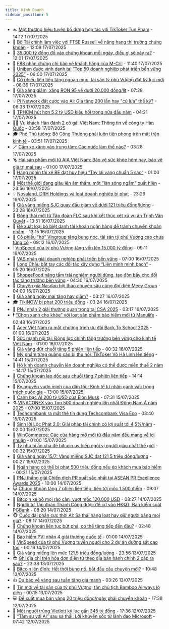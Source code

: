 ```yaml
---
title: Kinh Doanh
sidebar_position: 5
---
```


<!-- dantri-kinh-doanh:START -->
- 🏊 [Một thương hiệu tuyên bố dừng hợp tác với TikToker Tun Phạm](https://dantri.com.vn/kinh-doanh/mot-thuong-hieu-tuyen-bo-dung-hop-tac-voi-tiktoker-tun-pham-20250717195626314.htm) - 14:12 17/07/2025
- 🦆 [Bộ Tài chính làm việc với FTSE Russell về nâng hạng thị trường chứng khoán](https://dantri.com.vn/kinh-doanh/bo-tai-chinh-lam-viec-voi-ftse-russell-ve-nang-hang-thi-truong-chung-khoan-20250717185321804.htm) - 12:09 17/07/2025
- 🦄 [35.000 tỷ đồng đổ vào chứng khoán mỗi ngày, điều gì sẽ xảy ra?](https://dantri.com.vn/kinh-doanh/35000-ty-dong-do-vao-chung-khoan-moi-ngay-dieu-gi-se-xay-ra-20250717153501859.htm) - 12:01 17/07/2025
- 🌝 [F88 nhận chứng chỉ bảo vệ khách hàng của M-Cril](https://dantri.com.vn/kinh-doanh/f88-nhan-chung-chi-bao-ve-khach-hang-cua-m-cril-20250717181701388.htm) - 11:40 17/07/2025
- 💃 [Uniben được vinh danh tại “Top 50 doanh nghiệp phát triển bền vững 2025”](https://dantri.com.vn/kinh-doanh/uniben-duoc-vinh-danh-tai-top-50-doanh-nghiep-phat-trien-ben-vung-2025-20250717151808810.htm) - 09:00 17/07/2025
- 🦏 [Cổ phiếu liên tiếp tăng ngoạn mục, tài sản tỷ phú Vượng đạt kỷ lục mới](https://dantri.com.vn/kinh-doanh/co-phieu-lien-tiep-tang-ngoan-muc-tai-san-ty-phu-vuong-dat-ky-luc-moi-20250717150939078.htm) - 08:36 17/07/2025
- 🦩 [Giá xăng giảm, xăng RON 95 về dưới 20.000 đồng/lít](https://dantri.com.vn/kinh-doanh/gia-xang-giam-xang-ron-95-ve-duoi-20000-donglit-20250717142312761.htm) - 07:28 17/07/2025
- 💡 [Pi Network đặt cược vào AI: Giá tăng 200 lần hay &quot;cú lừa&quot; thế kỷ?](https://dantri.com.vn/kinh-doanh/pi-network-dat-cuoc-vao-ai-gia-tang-200-lan-hay-cu-lua-the-ky-20250710161610919.htm) - 06:38 17/07/2025
- 🌊 [TPHCM hút hơn 5,2 tỷ USD kiều hối trong nửa đầu năm](https://dantri.com.vn/kinh-doanh/tphcm-hut-hon-52-ty-usd-kieu-hoi-trong-nua-dau-nam-20250717104534141.htm) - 04:21 17/07/2025
- 🧑‍💻 [Vụ khách Hàn đánh 2 cô gái Việt Nam: Thông tin về công ty Hàn Quốc](https://dantri.com.vn/kinh-doanh/vu-khach-han-danh-2-co-gai-viet-nam-thong-tin-ve-cong-ty-han-quoc-20250717102343857.htm) - 03:58 17/07/2025
- 🎓 [Phó Thủ tướng: Bộ Công Thương phải luôn tiên phong trên mặt trận kinh tế](https://dantri.com.vn/kinh-doanh/pho-thu-tuong-bo-cong-thuong-phai-luon-tien-phong-tren-mat-tran-kinh-te-20250717103721078.htm) - 03:51 17/07/2025
- 🪄 [Cấm xe xăng vào trung tâm: Các nước làm thế nào?](https://dantri.com.vn/kinh-doanh/cam-xe-xang-vao-trung-tam-cac-nuoc-lam-the-nao-20250716135111877.htm) - 03:28 17/07/2025
- 🪜 [Hai sản phẩm mới từ AIA Việt Nam: Bảo vệ sức khỏe hôm nay, bảo vệ giá trị mai sau](https://dantri.com.vn/kinh-doanh/hai-san-pham-moi-tu-aia-viet-nam-bao-ve-suc-khoe-hom-nay-bao-ve-gia-tri-mai-sau-20250716180211615.htm) - 01:00 17/07/2025
- 🦄 [Hàng nghìn tài xế BE đạt huy hiệu “Tay lái vàng chuẩn 5 sao”](https://dantri.com.vn/kinh-doanh/hang-nghin-tai-xe-be-dat-huy-hieu-tay-lai-vang-chuan-5-sao-20250716175155075.htm) - 01:00 17/07/2025
- 💯 [Một thế giới đang giàu lên âm thầm, một &quot;làn sóng ngầm&quot; xuất hiện](https://dantri.com.vn/kinh-doanh/mot-the-gioi-dang-giau-len-am-tham-mot-lan-song-ngam-xuat-hien-20250712195339651.htm) - 23:56 16/07/2025
- 💡 [Novaland, DRH Holdings và loạt doanh nghiệp bị phạt](https://dantri.com.vn/kinh-doanh/novaland-drh-holdings-va-loat-doanh-nghiep-bi-phat-20250717062744539.htm) - 23:29 16/07/2025
- 🧰 [Giá vàng miếng SJC quay đầu giảm về dưới 121 triệu đồng/lượng](https://dantri.com.vn/kinh-doanh/gia-vang-mieng-sjc-quay-dau-giam-ve-duoi-121-trieu-dongluong-20250717004523729.htm) - 23:28 16/07/2025
- 🎊 [Động thái mới từ Tập đoàn FLC sau khi kết thúc xét xử vụ án Trịnh Văn Quyết](https://dantri.com.vn/kinh-doanh/dong-thai-moi-tu-tap-doan-flc-sau-khi-ket-thuc-xet-xu-vu-an-trinh-van-quyet-20250716155040242.htm) - 13:51 16/07/2025
- 🔭 [Đề xuất loại bỏ biệt danh tài khoản ngân hàng để tránh chuyển khoản nhầm](https://dantri.com.vn/kinh-doanh/de-xuat-loai-bo-biet-danh-tai-khoan-ngan-hang-de-tranh-chuyen-khoan-nham-20250716150936167.htm) - 13:15 16/07/2025
- 💼 [Cổ phiếu &quot;họ&quot; Vingroup tăng bung nóc, tài sản tỷ phú Vượng cao chưa từng có](https://dantri.com.vn/kinh-doanh/co-phieu-ho-vingroup-tang-bung-noc-tai-san-ty-phu-vuong-cao-chua-tung-co-20250716154936375.htm) - 09:12 16/07/2025
- 🕯 [VinSpeed của tỷ phú Vượng tăng vốn lên 15.000 tỷ đồng](https://dantri.com.vn/kinh-doanh/vinspeed-cua-ty-phu-vuong-tang-von-len-15000-ty-dong-20250716153249649.htm) - 09:11 16/07/2025
- 🫣 [VAS nhận giải doanh nghiệp phát triển bền vững](https://dantri.com.vn/kinh-doanh/vas-nhan-giai-doanh-nghiep-phat-trien-ben-vung-20250716134956918.htm) - 07:00 16/07/2025
- 🤠 [Long Châu bắt tay các đối tác xây dựng “Liên minh minh bạch”](https://dantri.com.vn/kinh-doanh/long-chau-bat-tay-cac-doi-tac-xay-dung-lien-minh-minh-bach-20250716121511868.htm) - 05:20 16/07/2025
- 🌈 [ShopeeFood nâng tầm trải nghiệm người dùng, tạo đòn bẩy cho đối tác tăng trưởng bền vững](https://dantri.com.vn/kinh-doanh/shopeefood-nang-tam-trai-nghiem-nguoi-dung-tao-don-bay-cho-doi-tac-tang-truong-ben-vung-20250716105023539.htm) - 04:30 16/07/2025
- 🦅 [Chuyên gia Nasdaq hội thảo chuyên sâu cùng đại diện Meey Group](https://dantri.com.vn/kinh-doanh/chuyen-gia-nasdaq-hoi-thao-chuyen-sau-cung-dai-dien-meey-group-20250716100333375.htm) - 04:00 16/07/2025
- 🌁 [Giá xăng ngày mai tăng hay giảm?](https://dantri.com.vn/kinh-doanh/gia-xang-ngay-mai-tang-hay-giam-20250716090742270.htm) - 03:27 16/07/2025
- 🎓 [TikiNOW bị phạt 200 triệu đồng](https://dantri.com.vn/kinh-doanh/tikinow-bi-phat-200-trieu-dong-20250716094141507.htm) - 03:24 16/07/2025
- 📝 [PNJ nhận 2 giải thưởng quan trọng tại CSA 2025](https://dantri.com.vn/kinh-doanh/pnj-nhan-2-giai-thuong-quan-trong-tai-csa-2025-20250716101245552.htm) - 03:17 16/07/2025
- 🕴 [“Chọn xanh cho khỏe” với loạt sản phẩm bảo hiểm mới từ Manulife](https://dantri.com.vn/kinh-doanh/chon-xanh-cho-khoe-voi-loat-san-pham-bao-hiem-moi-tu-manulife-20250716091621899.htm) - 02:48 16/07/2025
- 🧰 [Acer Việt Nam ra mắt chương trình ưu đãi Back To School 2025](https://dantri.com.vn/kinh-doanh/acer-viet-nam-ra-mat-chuong-trinh-uu-dai-back-to-school-2025-20250716073722841.htm) - 01:00 16/07/2025
- 🤖 [Sức mạnh nội tại: Động lực chính tăng trưởng bền vững cho kinh tế Việt Nam](https://dantri.com.vn/kinh-doanh/suc-manh-noi-tai-dong-luc-chinh-tang-truong-ben-vung-cho-kinh-te-viet-nam-20250715201918075.htm) - 01:00 16/07/2025
- 🤠 [Giá vàng đứt chuỗi tăng 5 phiên liên tiếp](https://dantri.com.vn/kinh-doanh/gia-vang-dut-chuoi-tang-5-phien-lien-tiep-20250716065741659.htm) - 00:32 16/07/2025
- 🌮 [Mỹ phẩm từng quảng cáo bị thu hồi, TikToker Võ Hà Linh lên tiếng](https://dantri.com.vn/kinh-doanh/my-pham-tung-quang-cao-bi-thu-hoi-tiktoker-vo-ha-linh-len-tieng-20250715161658361.htm) - 14:41 15/07/2025
- 🦄 [Hộ kinh doanh chuyển lên doanh nghiệp có thể được miễn thuế 2 năm](https://dantri.com.vn/kinh-doanh/ho-kinh-doanh-chuyen-len-doanh-nghiep-co-the-duoc-mien-thue-2-nam-20250715161938624.htm) - 14:17 15/07/2025
- 👺 [Chứng khoán lao dốc sau chuỗi tăng 7 phiên liên tiếp](https://dantri.com.vn/kinh-doanh/chung-khoan-lao-doc-sau-chuoi-tang-7-phien-lien-tiep-20250715161810052.htm) - 14:14 15/07/2025
- 🤗 [Kỷ nguyên vươn mình của dân tộc: Kinh tế tư nhân gánh vác trọng trách quốc gia](https://dantri.com.vn/kinh-doanh/ky-nguyen-vuon-minh-cua-dan-toc-kinh-te-tu-nhan-ganh-vac-trong-trach-quoc-gia-20250715193512336.htm) - 13:00 15/07/2025
- 💪 [Canh bạc AI 200 tỷ USD của Elon Musk](https://dantri.com.vn/kinh-doanh/canh-bac-ai-200-ty-usd-cua-elon-musk-20250715072051896.htm) - 07:31 15/07/2025
- ⚗️ [VINACONEX vào Top 500 doanh nghiệp lớn nhất Đông Nam Á năm 2025](https://dantri.com.vn/kinh-doanh/vinaconex-vao-top-500-doanh-nghiep-lon-nhat-dong-nam-a-nam-2025-20250715115013301.htm) - 07:00 15/07/2025
- 🧠 [Techcombank ra mắt thẻ tín dụng Techcombank Visa Eco](https://dantri.com.vn/kinh-doanh/techcombank-ra-mat-the-tin-dung-techcombank-visa-eco-20250715102048000.htm) - 03:40 15/07/2025
- 🗽 [Sinh lời Lộc Phát 2.0: Giải pháp tài chính có lợi suất tới 4,5%/năm](https://dantri.com.vn/kinh-doanh/sinh-loi-loc-phat-20-giai-phap-tai-chinh-co-loi-suat-toi-45nam-20250715081926457.htm) - 02:00 15/07/2025
- 🫣 [WinCommerce: Các cửa hàng mở mới từ đầu năm đều mang về lợi nhuận](https://dantri.com.vn/kinh-doanh/wincommerce-cac-cua-hang-mo-moi-tu-dau-nam-deu-mang-ve-loi-nhuan-20250714201656464.htm) - 01:00 15/07/2025
- 🫣 [Tỷ phú bí ẩn cha đẻ bitcoin uy hiếp ngôi vị người giàu nhất thế giới](https://dantri.com.vn/kinh-doanh/ty-phu-bi-an-cha-de-bitcoin-uy-hiep-ngoi-vi-nguoi-giau-nhat-the-gioi-20250714153421787.htm) - 00:32 15/07/2025
- 🫣 [Giá vàng ngày 15/7: Vàng miếng SJC đạt 121,5 triệu đồng/lượng](https://dantri.com.vn/kinh-doanh/gia-vang-ngay-157-vang-mieng-sjc-dat-1215-trieu-dongluong-20250715013229829.htm) - 00:27 15/07/2025
- 💂 [Ngân hàng có thể bị phạt 500 triệu đồng nếu ép khách mua bảo hiểm](https://dantri.com.vn/kinh-doanh/ngan-hang-co-the-bi-phat-500-trieu-dong-neu-ep-khach-mua-bao-hiem-20250715011449436.htm) - 00:21 15/07/2025
- 💫 [PNJ thắng giải Chiến dịch PR xuất sắc nhất tại ASEAN PR Excellence Awards 2025](https://dantri.com.vn/kinh-doanh/pnj-thang-giai-chien-dich-pr-xuat-sac-nhat-tai-asean-pr-excellence-awards-2025-20250714162604310.htm) - 10:00 14/07/2025
- 😺 [Chứng khoán tăng 7 phiên liên tiếp, tiến tới mốc 1.500 điểm](https://dantri.com.vn/kinh-doanh/chung-khoan-tang-7-phien-lien-tiep-tien-toi-moc-1500-diem-20250714155252957.htm) - 09:07 14/07/2025
- 🦆 [Bitcoin xé bỏ mọi rào cản, vượt mốc 120.000 USD](https://dantri.com.vn/kinh-doanh/bitcoin-xe-bo-moi-rao-can-vuot-moc-120000-usd-20250714150845649.htm) - 08:27 14/07/2025
- 👀 [Người từ Tập đoàn Thành Công được đề cử vào HĐQT, Ban kiểm soát PGBank](https://dantri.com.vn/kinh-doanh/nguoi-tu-tap-doan-thanh-cong-duoc-de-cu-vao-hdqt-ban-kiem-soat-pgbank-20250714130456222.htm) - 08:20 14/07/2025
- 🐵 [Cuộc đại phân cực thời AI: Sa thải hàng loạt hay giữ người bằng mọi giá?](https://dantri.com.vn/kinh-doanh/cuoc-dai-phan-cuc-thoi-ai-sa-thai-hang-loat-hay-giu-nguoi-bang-moi-gia-20250712201741862.htm) - 08:17 14/07/2025
- 🤖 [Chứng khoán liên tục bứt phá, có thể tăng tiếp đến đâu?](https://dantri.com.vn/kinh-doanh/chung-khoan-lien-tuc-but-pha-co-the-tang-tiep-den-dau-20250714073313301.htm) - 02:48 14/07/2025
- 💂 [Bảo hiểm PVI nhận 4 giải thưởng quốc tế](https://dantri.com.vn/kinh-doanh/bao-hiem-pvi-nhan-4-giai-thuong-quoc-te-20250711191441170.htm) - 01:00 14/07/2025
- 🦆 [VinSpeed của tỷ phú Vượng tuyển người cho 2 dự án đường sắt cao tốc](https://dantri.com.vn/kinh-doanh/vinspeed-cua-ty-phu-vuong-tuyen-nguoi-cho-2-du-an-duong-sat-cao-toc-20250713174850003.htm) - 00:16 14/07/2025
- 🦅 [Giá vàng miếng lên mức 121,5 triệu đồng/lượng](https://dantri.com.vn/kinh-doanh/gia-vang-mieng-len-muc-1215-trieu-dongluong-20250714064135844.htm) - 23:56 13/07/2025
- 😎 [Ghi địa chỉ trên hóa đơn điện tử theo địa bàn hành chính 2 cấp ra sao?](https://dantri.com.vn/kinh-doanh/ghi-dia-chi-tren-hoa-don-dien-tu-theo-dia-ban-hanh-chinh-2-cap-ra-sao-20250714011535417.htm) - 23:38 13/07/2025
- 🐎 [Bitcoin lên đỉnh: Hết thời bùng nổ, bắt đầu câu chuyện mới?](https://dantri.com.vn/kinh-doanh/bitcoin-len-dinh-het-thoi-bung-no-bat-dau-cau-chuyen-moi-20250712192006619.htm) - 10:48 13/07/2025
- 👍 [Dự báo về vàng sau tuần tăng giá mạnh](https://dantri.com.vn/kinh-doanh/du-bao-ve-vang-sau-tuan-tang-gia-manh-20250713091035838.htm) - 03:26 13/07/2025
- 🦒 [Tin mới về tài sản của tỷ phú Vượng; tân chủ tịch Bamboo Airways lộ diện](https://dantri.com.vn/kinh-doanh/tin-moi-ve-tai-san-cua-ty-phu-vuong-tan-chu-tich-bamboo-airways-lo-dien-20250712222756272.htm) - 00:15 13/07/2025
- 💻 [Đề xuất mua bán vàng 20 triệu đồng/ngày phải chuyển khoản](https://dantri.com.vn/kinh-doanh/de-xuat-mua-ban-vang-20-trieu-dongngay-phai-chuyen-khoan-20250712220129839.htm) - 17:38 12/07/2025
- 👺 [Một người trúng Vietlott kỷ lục gần 345 tỷ đồng](https://dantri.com.vn/kinh-doanh/mot-nguoi-trung-vietlott-ky-luc-gan-345-ty-dong-20250712214347267.htm) - 17:36 12/07/2025
- 🧐 [“Tâm sự với AI” sau sa thải: Lời khuyên sốc từ lãnh đạo Microsoft](https://dantri.com.vn/kinh-doanh/tam-su-voi-ai-sau-sa-thai-loi-khuyen-soc-tu-lanh-dao-microsoft-20250709220454268.htm) - 07:42 12/07/2025<!-- dantri-kinh-doanh:END -->
